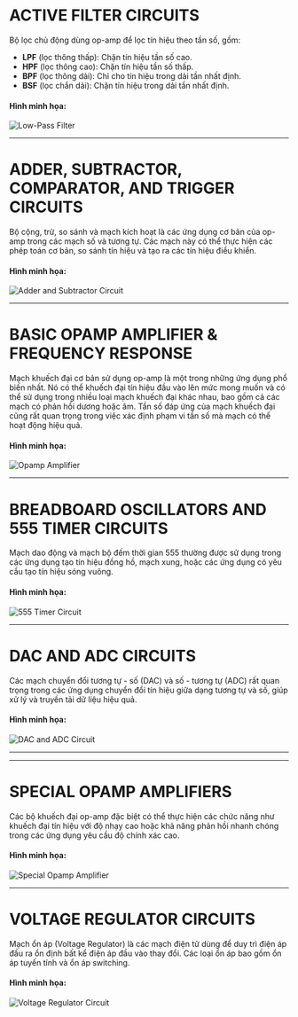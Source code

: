 # ACTIVE FILTER CIRCUITS
Bộ lọc chủ động dùng op-amp để lọc tín hiệu theo tần số, gồm:
- **LPF** (lọc thông thấp): Chặn tín hiệu tần số cao.
- **HPF** (lọc thông cao): Chặn tín hiệu tần số thấp.
- **BPF** (lọc thông dải): Chỉ cho tín hiệu trong dải tần nhất định.
- **BSF** (lọc chắn dải): Chặn tín hiệu trong dải tần nhất định.

#### Hình minh họa:
![Low-Pass Filter](https://github.com/DinhThien-pt/HCMUS-ET-PRJ/blob/main/Electronics/Demo/1.jpg)

---

# ADDER, SUBTRACTOR, COMPARATOR, AND TRIGGER CIRCUITS
Bộ cộng, trừ, so sánh và mạch kích hoạt là các ứng dụng cơ bản của op-amp trong các mạch số và tương tự. Các mạch này có thể thực hiện các phép toán cơ bản, so sánh tín hiệu và tạo ra các tín hiệu điều khiển.

#### Hình minh họa:
![Adder and Subtractor Circuit](https://github.com/DinhThien-pt/HCMUS-ET-PRJ/blob/main/Electronics/Demo/2.PNG)

---

# BASIC OPAMP AMPLIFIER & FREQUENCY RESPONSE
Mạch khuếch đại cơ bản sử dụng op-amp là một trong những ứng dụng phổ biến nhất. Nó có thể khuếch đại tín hiệu đầu vào lên mức mong muốn và có thể sử dụng trong nhiều loại mạch khuếch đại khác nhau, bao gồm cả các mạch có phản hồi dương hoặc âm. Tần số đáp ứng của mạch khuếch đại cũng rất quan trọng trong việc xác định phạm vi tần số mà mạch có thể hoạt động hiệu quả.

#### Hình minh họa:
![Opamp Amplifier](https://github.com/DinhThien-pt/HCMUS-ET-PRJ/blob/main/Electronics/Demo/3.PNG)

---

# BREADBOARD OSCILLATORS AND 555 TIMER CIRCUITS
Mạch dao động và mạch bộ đếm thời gian 555 thường được sử dụng trong các ứng dụng tạo tín hiệu đồng hồ, mạch xung, hoặc các ứng dụng có yêu cầu tạo tín hiệu sóng vuông.

#### Hình minh họa:
![555 Timer Circuit](https://github.com/DinhThien-pt/HCMUS-ET-PRJ/blob/main/Electronics/Demo/4.PNG)

---

# DAC AND ADC CIRCUITS
Các mạch chuyển đổi tương tự - số (DAC) và số - tương tự (ADC) rất quan trọng trong các ứng dụng chuyển đổi tín hiệu giữa dạng tương tự và số, giúp xử lý và truyền tải dữ liệu hiệu quả.

#### Hình minh họa:
![DAC and ADC Circuit](https://github.com/DinhThien-pt/HCMUS-ET-PRJ/blob/main/Electronics/Demo/5.PNG)

---

---

# SPECIAL OPAMP AMPLIFIERS
Các bộ khuếch đại op-amp đặc biệt có thể thực hiện các chức năng như khuếch đại tín hiệu với độ nhạy cao hoặc khả năng phản hồi nhanh chóng trong các ứng dụng yêu cầu độ chính xác cao.

#### Hình minh họa:
![Special Opamp Amplifier](https://github.com/DinhThien-pt/HCMUS-ET-PRJ/blob/main/Electronics/Demo/6.PNG)

---

# VOLTAGE REGULATOR CIRCUITS
Mạch ổn áp (Voltage Regulator) là các mạch điện tử dùng để duy trì điện áp đầu ra ổn định bất kể điện áp đầu vào thay đổi. Các loại ổn áp bao gồm ổn áp tuyến tính và ổn áp switching.

#### Hình minh họa:
![Voltage Regulator Circuit](https://github.com/DinhThien-pt/HCMUS-ET-PRJ/blob/main/Electronics/Demo/7.PNG)
